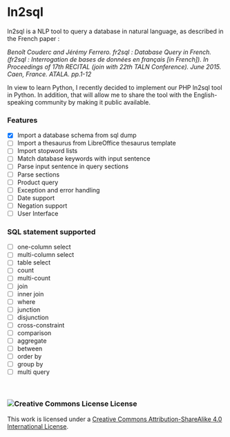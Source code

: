 # ln2sql

ln2sql is a NLP tool to query a database in natural language, as described in the French paper :

<i> Benoît Couderc and Jérémy Ferrero. fr2sql : Database Query in French. (fr2sql : Interrogation de bases de données en français [in French]). In Proceedings of 17th RECITAL (join with 22th TALN Conference). June 2015. Caen, France. ATALA. pp.1-12</i>

In view to learn Python, I recently decided to implement our PHP ln2sql tool in Python. In addition, that will allow me to share the tool with the English-speaking community by making it public available.

### Features

- [X] Import a database schema from sql dump
- [ ] Import a thesaurus from LibreOffice thesaurus template
- [ ] Import stopword lists
- [ ] Match database keywords with input sentence
- [ ] Parse input sentence in query sections
- [ ] Parse sections
- [ ] Product query
- [ ] Exception and error handling
- [ ] Date support
- [ ] Negation support
- [ ] User Interface

### SQL statement supported

- [ ] one-column select
- [ ] multi-column select
- [ ] table select
- [ ] count
- [ ] multi-count
- [ ] join
- [ ] inner join
- [ ] where
- [ ] junction
- [ ] disjunction
- [ ] cross-constraint
- [ ] comparison
- [ ] aggregate
- [ ] between
- [ ] order by
- [ ] group by
- [ ] multi query

<br/>

### <img alt="Creative Commons License" style="border-width:0" src="https://i.creativecommons.org/l/by-sa/4.0/88x31.png" /> License

This work is licensed under a <a rel="license" href="http://creativecommons.org/licenses/by-sa/4.0/">Creative Commons Attribution-ShareAlike 4.0 International License</a>.
